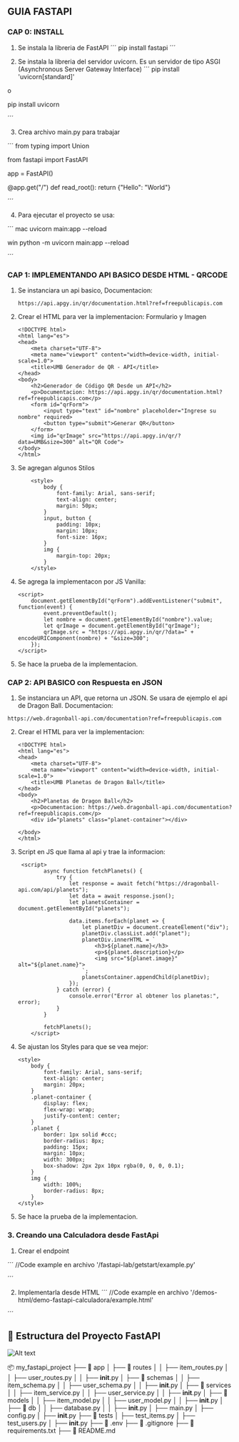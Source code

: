 <!---
Last Update : Marzo 16 /2025
-->

## GUIA FASTAPI

### CAP 0: INSTALL

1. Se instala la libreria de FastAPI
´´´
    pip install fastapi 
´´´

2. Se instala la libreria del servidor uvicorn. Es un servidor de tipo ASGI (Asynchronous Server Gateway Interface)
´´´
pip install 'uvicorn[standard]'

o

pip install uvicorn

´´´

3. Crea archivo main.py para trabajar

´´´
from typing import Union

from fastapi import FastAPI

app = FastAPI()


@app.get("/")
def read_root():
    return {"Hello": "World"}

´´´

4. Para ejecutar el proyecto se usa:

´´´
mac
    uvicorn main:app --reload

win
    python -m uvicorn main:app --reload

´´´

### CAP 1: IMPLEMENTANDO API BASICO DESDE HTML - QRCODE

1. Se instanciara un api basico, Documentacion:
    ```
    https://api.apgy.in/qr/documentation.html?ref=freepublicapis.com
    ```

2. Crear el HTML para ver la implementacion: Formulario y Imagen 
    ```
    <!DOCTYPE html>
    <html lang="es">
    <head>
        <meta charset="UTF-8">
        <meta name="viewport" content="width=device-width, initial-scale=1.0">
        <title>UMB Generador de QR - API</title>
    </head>
    <body>
        <h2>Generador de Código QR Desde un API</h2>
        <p>Documentacion: https://api.apgy.in/qr/documentation.html?ref=freepublicapis.com</p>
        <form id="qrForm">
            <input type="text" id="nombre" placeholder="Ingrese su nombre" required>
            <button type="submit">Generar QR</button>
        </form>
        <img id="qrImage" src="https://api.apgy.in/qr/?data=UMB&size=300" alt="QR Code">
    </body>
    </html>
    ```

3. Se agregan algunos Stilos

    ```
        <style>
            body {
                font-family: Arial, sans-serif;
                text-align: center;
                margin: 50px;
            }
            input, button {
                padding: 10px;
                margin: 10px;
                font-size: 16px;
            }
            img {
                margin-top: 20px;
            }
        </style>
    ```

4. Se agrega la implementacon por JS Vanilla:
    ```
    <script>
        document.getElementById("qrForm").addEventListener("submit", function(event) {
            event.preventDefault();
            let nombre = document.getElementById("nombre").value;
            let qrImage = document.getElementById("qrImage");
            qrImage.src = "https://api.apgy.in/qr/?data=" + encodeURIComponent(nombre) + "&size=300";
        });
    </script>
    ```

5. Se hace la prueba de la implementacion.



### CAP 2: API BASICO con Respuesta en JSON

1. Se instanciara un API, que retorna un JSON. Se usara de ejemplo el api de Dragon Ball. Documentacion:

```
https://web.dragonball-api.com/documentation?ref=freepublicapis.com
```

2. Crear el HTML para ver la implementacion: 

    ```
    <!DOCTYPE html>
    <html lang="es">
    <head>
        <meta charset="UTF-8">
        <meta name="viewport" content="width=device-width, initial-scale=1.0">
        <title>UMB Planetas de Dragon Ball</title>
    </head>
    <body>
        <h2>Planetas de Dragon Ball</h2>
        <p>Documentacion: https://web.dragonball-api.com/documentation?ref=freepublicapis.com</p>
        <div id="planets" class="planet-container"></div>

    </body>
    </html>

    ```

3. Script en JS que llama al api y trae la informacion:

    ```
     <script>
            async function fetchPlanets() {
                try {
                    let response = await fetch("https://dragonball-api.com/api/planets");
                    let data = await response.json();
                    let planetsContainer = document.getElementById("planets");
                    
                    data.items.forEach(planet => {
                        let planetDiv = document.createElement("div");
                        planetDiv.classList.add("planet");
                        planetDiv.innerHTML = `
                            <h3>${planet.name}</h3>
                            <p>${planet.description}</p>
                            <img src="${planet.image}" alt="${planet.name}">
                        `;
                        planetsContainer.appendChild(planetDiv);
                    });
                } catch (error) {
                    console.error("Error al obtener los planetas:", error);
                }
            }

            fetchPlanets();
        </script>
    ```

4. Se ajustan los Styles para que se vea mejor:
    ```
    <style>
        body {
            font-family: Arial, sans-serif;
            text-align: center;
            margin: 20px;
        }
        .planet-container {
            display: flex;
            flex-wrap: wrap;
            justify-content: center;
        }
        .planet {
            border: 1px solid #ccc;
            border-radius: 8px;
            padding: 15px;
            margin: 10px;
            width: 300px;
            box-shadow: 2px 2px 10px rgba(0, 0, 0, 0.1);
        }
        img {
            width: 100%;
            border-radius: 8px;
        }
    </style>

    ```

5. Se hace la prueba de la implementacion.


### 3. Creando una Calculadora desde FastApi

1. Crear el endpoint

´´´
//Code example en archivo '/fastapi-lab/getstart/example.py'

´´´

2. Implementarla desde HTML
´´´
//Code example en archivo '/demos-html/demo-fastapi-calculadora/example.html'

´´´





## 📂 Estructura del Proyecto FastAPI
![Alt text](https://github.com/Umb-nocturna/python_lab/blob/main/3-fastapi_basic/fastapi-folders.png?raw=true "a title")

📦 my_fastapi_project
├── 📂 app
│   ├── 📂 routes
│   │   ├── item_routes.py
│   │   ├── user_routes.py
│   │   ├── __init__.py
│   ├── 📂 schemas
│   │   ├── item_schema.py
│   │   ├── user_schema.py
│   │   ├── __init__.py
│   ├── 📂 services
│   │   ├── item_service.py
│   │   ├── user_service.py
│   │   ├── __init__.py
│   ├── 📂 models
│   │   ├── item_model.py
│   │   ├── user_model.py
│   │   ├── __init__.py
│   ├── 📂 db
│   │   ├── database.py
│   │   ├── __init__.py
│   ├── main.py
│   ├── config.py
│   ├── __init__.py
├── 📂 tests
│   ├── test_items.py
│   ├── test_users.py
│   ├── __init__.py
├── 📜 .env
├── 📜 .gitignore
├── 📜 requirements.txt
├── 📜 README.md


